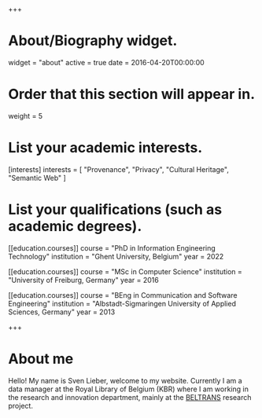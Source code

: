+++
# About/Biography widget.
widget = "about"
active = true
date = 2016-04-20T00:00:00

# Order that this section will appear in.
weight = 5

# List your academic interests.
[interests]
  interests = [
    "Provenance",
    "Privacy",
    "Cultural Heritage",
    "Semantic Web"
  ]

# List your qualifications (such as academic degrees).

[[education.courses]]
  course = "PhD in Information Engineering Technology"
  institution = "Ghent University, Belgium"
  year = 2022

[[education.courses]]
  course = "MSc in Computer Science"
  institution = "University of Freiburg, Germany"
  year = 2016

[[education.courses]]
  course = "BEng in Communication and Software Engineering"
  institution = "Albstadt-Sigmaringen University of Applied Sciences, Germany"
  year = 2013
 
+++

# About me

Hello! My name is Sven Lieber, welcome to my website.
Currently I am a data manager at the Royal Library of Belgium (KBR)
where I am working in the research and innovation department, mainly at the [BELTRANS](https://www.kbr.be/en/projects/beltrans) research project.

